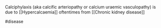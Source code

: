 Calciphylaxis (aka calcific arteriopathy or calcium uraemic vasculopathy) is due to [[Hypercalcaemia]] oftentimes from [[Chronic kidney disease]]

#disease 